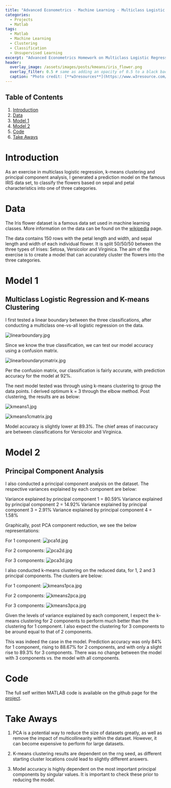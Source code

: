 ```yaml
---
title: "Advanced Econometrics - Machine Learning - Multiclass Logistic Regression, K-means clustering and Principal Component Analysis"
categories:
  - Projects
  - Matlab
tags:
  - Matlab
  - Machine Learning
  - Clustering
  - Classification
  - Unsupervised Learning
excerpt: "Advanced Econometrics Homework on Multiclass Logistic Regression, K-means clustering and Principal Component Analysis" 
header:
  overlay_image: /assets/images/posts/kmeans/iris_flower.png
  overlay_filter: 0.5 # same as adding an opacity of 0.5 to a black background
  caption: "Photo credit: [**w3resources**](https://www.w3resource.com/machine-learning/scikit-learn/iris/index.php)"
---
```


## Table of Contents
1. [Introduction](#introduction)
2. [Data](#data)
3. [Model 1](#model-1)
4. [Model 2](#model-2)
5. [Code](#code)
6. [Take Aways](#takeaways)

# Introduction

As an exercise in multiclass logistic regression, k-means clustering and principal component analysis, I generated a prediction model on the famous IRIS data set, to classify the flowers based on sepal and petal characteristics into one of three categories. 

# Data

The Iris flower dataset is a famous data set used in machine learning classes. More information on the data can be found on the [wikipedia](https://en.wikipedia.org/wiki/Iris_flower_data_set) page.

The data contains 150 rows with the petal length and width, and sepal length and width of each individual flower. It is split 50/50/50 between the three types of Irises: Setosa, Versicolor and Virginica. The aim of the exercise is to create a model that can accurately cluster the flowers into the three categories.

# Model 1

## Multiclass Logistic Regression and K-means Clustering

I first tested a linear boundary between the three classifications, after conducting a multiclass one-vs-all logistic regression on the data.

![linearboundary.jpg](/assets/images/posts/kmeans/linearboundary.jpg)

Since we know the true classification, we can test our model accuracy using a confusion matrix.

![linearboundarycmatrix.jpg](/assets/images/posts/kmeans/linearboundarycmatrix.jpg)

Per the confusion matrix, our classification is fairly accurate, with prediction accuracy for the model at 92%. 

The next model tested was through using k-means clustering to group the data points. I derived optimum k = 3 through the elbow method. Post clustering, the results are as below:

![kmeans1.jpg](/assets/images/posts/kmeans/kmeans1.jpg)

![kmeans1cmatrix.jpg](/assets/images/posts/kmeans/kmeans1cmatrix.jpg)

Model accuracy is slightly lower at 89.3%. The chief areas of inaccuracy are between classifications for Versicolor and Virginica.

# Model 2

## Principal Component Analysis

I also conducted a principal component analysis on the dataset. The respective variances explained by each component are below:

Variance explained by principal component 1 = 80.59%
Variance explained by principal component 2 = 14.92%
Variance explained by principal component 3 = 2.91%
Variance explained by principal component 4 = 1.58%

Graphically, post PCA component reduction, we see the below representations:

For 1 component:
![pca1d.jpg](/assets/images/posts/kmeans/pca1d.jpg)

For 2 components:
![pca2d.jpg](/assets/images/posts/kmeans/pca2d.jpg)

For 3 components:
![pca3d.jpg](/assets/images/posts/kmeans/pca3d.jpg)

I also conducted k-means clustering on the reduced data, for 1, 2 and 3 principal components. The clusters are below:

For 1 component:
![kmeans1pca.jpg](/assets/images/posts/kmeans/kmeans1pca.jpg)

For 2 components:
![kmeans2pca.jpg](/assets/images/posts/kmeans/kmeans2pca.jpg)

For 3 components:
![kmeans3pca.jpg](/assets/images/posts/kmeans/kmeans3pca.jpg)

Given the levels of variance explained by each component, I expect the k-means clustering for 2 components to perform much better than the clustering for 1 component. I also expect the clustering for 3 components to be around equal to that of 2 components. 

This was indeed the case in the model. Prediction accuracy was only 84% for 1 component, rising to 88.67% for 2 components, and with only a slight rise to 89.3% for 3 components. There was no change between the model with 3 components vs. the model with all components. 

# Code

The full self written MATLAB code is available on the github page for the [project](https://github.com/Jwangjy/kmeans).

# Take Aways

1. PCA is a potential way to reduce the size of datasets greatly, as well as remove the impact of multicollinearity within the dataset. However, it can become expensive to perform for large datasets.

2. K-means clustering results are dependent on the rng seed, as different starting cluster locations could lead to slightly different answers. 

3. Model accuracy is highly dependent on the most important principal components by singular values. It is important to check these prior to reducing the model.